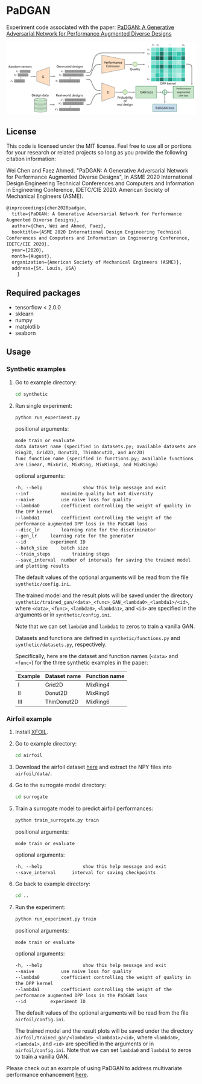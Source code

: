 # PaDGAN

Experiment code associated with the paper: [PaDGAN: A Generative Adversarial Network for Performance Augmented Diverse Designs](https://arxiv.org/pdf/2002.11304.pdf)

![Alt text](/architecture.svg)

## License
This code is licensed under the MIT license. Feel free to use all or portions for your research or related projects so long as you provide the following citation information:

Wei Chen and Faez Ahmed. "PaDGAN: A Generative Adversarial Network for Performance Augmented Diverse Designs", In ASME 2020 International Design Engineering Technical Conferences and Computers and Information in Engineering Conference, IDETC/CIE 2020. American Society of Mechanical Engineers (ASME).

    @inproceedings{chen2020padgan,
	  title={PaDGAN: A Generative Adversarial Network for Performance Augmented Diverse Designs},
	  author={Chen, Wei and Ahmed, Faez},
	  booktitle={ASME 2020 International Design Engineering Technical Conferences and Computers and Information in Engineering Conference, IDETC/CIE 2020},
	  year={2020},
	  month={August},
	  organization={American Society of Mechanical Engineers (ASME)},
	  address={St. Louis, USA}
        }

## Required packages

- tensorflow < 2.0.0
- sklearn
- numpy
- matplotlib
- seaborn

## Usage

### Synthetic examples

1. Go to example directory:

   ```bash
   cd synthetic
   ```

2. Run single experiment:

   ```bash
   python run_experiment.py
   ```

   positional arguments:
    
   ```
   mode	train or evaluate
   data	dataset name (specified in datasets.py; available datasets are Ring2D, Grid2D, Donut2D, ThinDonut2D, and Arc2D)
   func	function name (specified in functions.py; available functions are Linear, MixGrid, MixRing, MixRing4, and MixRing6)
   ```

   optional arguments:

   ```
   -h, --help            	show this help message and exit
   --inf			maximize quality but not diversity
   --naive			use naive loss for quality
   --lambda0		coefficient controlling the weight of quality in the DPP kernel
   --lambda1		coefficient controlling the weight of the performance augmented DPP loss in the PaDGAN loss
   --disc_lr		learning rate for the discriminator
   --gen_lr		learning rate for the generator
   --id			experiment ID
   --batch_size		batch size
   --train_steps		training steps
   --save_interval 	number of intervals for saving the trained model and plotting results
   ```

   The default values of the optional arguments will be read from the file `synthetic/config.ini`.

   The trained model and the result plots will be saved under the directory `synthetic/trained_gan/<data>_<func>_GAN_<lambda0>_<lambda1>/<id>`, where `<data>`, `<func>`, `<lambda0>`, `<lambda1>`, and `<id>` are specified in the arguments or in `synthetic/config.ini`.
   
   Note that we can set `lambda0` and `lambda1` to zeros to train a vanilla GAN.
   
   Datasets and functions are defined in `synthetic/functions.py` and `synthetic/datasets.py`, respectively.
   
   Specifically, here are the dataset and function names (`<data>` and `<func>`) for the three synthetic examples in the paper:
   
   | Example | Dataset name | Function name |
   |---------|--------------|---------------|
   | I       | Grid2D       | MixRing4      |
   | II      | Donut2D      | MixRing6      |
   | III     | ThinDonut2D  | MixRing6      |

### Airfoil example

1. Install [XFOIL](https://web.mit.edu/drela/Public/web/xfoil/).

2. Go to example directory:

   ```bash
   cd airfoil
   ```

3. Download the airfoil dataset [here](https://drive.google.com/file/d/1Lk8yKy4UEDguz7p32lqx-sO4iHlXaCAC/view?usp=sharing) and extract the NPY files into `airfoil/data/`.


4. Go to the surrogate model directory:

   ```bash
   cd surrogate
   ```

5. Train a surrogate model to predict airfoil performances:

   ```bash
   python train_surrogate.py train
   ```

   positional arguments:
    
   ```
   mode	train or evaluate
   ```

   optional arguments:

   ```
   -h, --help            	show this help message and exit
   --save_interval		interval for saving checkpoints
   ```

6. Go back to example directory:

   ```bash
   cd ..
   ```

7. Run the experiment:

   ```bash
   python run_experiment.py train
   ```

   positional arguments:
    
   ```
   mode	train or evaluate
   ```

   optional arguments:

   ```
   -h, --help            	show this help message and exit
   --naive			use naive loss for quality
   --lambda0		coefficient controlling the weight of quality in the DPP kernel
   --lambda1		coefficient controlling the weight of the performance augmented DPP loss in the PaDGAN loss
   --id			experiment ID
   ```
 
   The default values of the optional arguments will be read from the file `airfoil/config.ini`.
 
   The trained model and the result plots will be saved under the directory `airfoil/trained_gan/<lambda0>_<lambda1>/<id>`, where `<lambda0>`, `<lambda1>`, and `<id>` are specified in the arguments or in `airfoil/config.ini`. Note that we can set `lambda0` and `lambda1` to zeros to train a vanilla GAN.

Please check out an example of using PaDGAN to address multivariate performance enhancement [here](https://github.com/wchen459/MO-PaDGAN).

